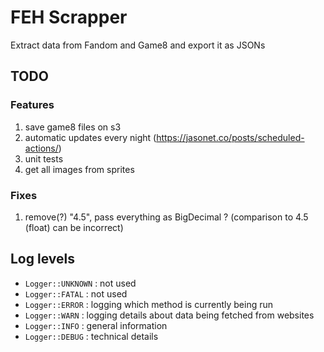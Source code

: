 # FEH Scrapper

Extract data from Fandom and Game8 and export it as JSONs

## TODO

### Features

1. save game8 files on s3
1. automatic updates every night (https://jasonet.co/posts/scheduled-actions/)
1. unit tests
1. get all images from sprites

### Fixes

1. remove(?) "4.5", pass everything as BigDecimal ? (comparison to 4.5 (float) can be incorrect)

## Log levels

- `Logger::UNKNOWN` : not used
- `Logger::FATAL` : not used
- `Logger::ERROR` : logging which method is currently being run
- `Logger::WARN` : logging details about data being fetched from websites
- `Logger::INFO` : general information
- `Logger::DEBUG` : technical details
